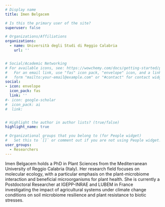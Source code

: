 ```yaml
---
# Display name
title: Imen Belgacem

# Is this the primary user of the site?
superuser: false

# Organizations/Affiliations
organizations:
  - name: Università degli Studi di Reggio Calabria
    url: ''


# Social/Academic Networking
# For available icons, see: https://wowchemy.com/docs/getting-started/page-builder/#icons
#   For an email link, use "fas" icon pack, "envelope" icon, and a link in the
#   form "mailto:your-email@example.com" or "#contact" for contact widget.
social:
- icon: envelope
  icon_pack: fas
  link: '' 
#- icon: google-scholar
#  icon_pack: ai
#  link: 


# Highlight the author in author lists? (true/false)
highlight_name: true

# Organizational groups that you belong to (for People widget)
#   Set this to `[]` or comment out if you are not using People widget.
user_groups:
  - Researchers
---
```


Imen Belgacem holds a PhD in Plant Sciences from the Mediterranean University of Reggio Calabria (Italy). Her research field focuses on molecular ecology, with a particular emphasis on the plant-microbiome interaction and beneficial microorganisms for plant health. She is currently a Postdoctoral Researcher at IGEPP-INRAE and LUBEM in France investigating the impact of agricultural systems under climate change conditions on soil microbiome resilience and plant resistance to biotic stresses.
